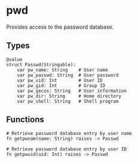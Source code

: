 # pwd

Provides access to the password database.

## Types

```mojo
@value
struct Passwd(Stringable):
    var pw_name: String    # User name
    var pw_passwd: String  # User password
    var pw_uid: Int        # User ID
    var pw_gid: Int        # Group ID
    var pw_gecos: String   # User information
    var pw_dir: String     # Home directory
    var pw_shell: String   # Shell program
```

## Functions

```mojo
# Retrieve password database entry by user name
fn getpwnam(name: String) raises -> Passwd

# Retrieve password database entry by user ID
fn getpwuid(uid: Int) raises -> Passwd
```